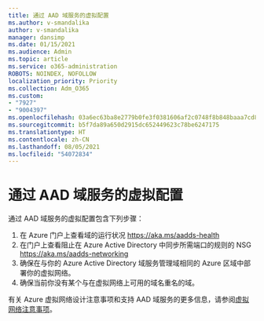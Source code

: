 ```yaml
---
title: 通过 AAD 域服务的虚拟配置
ms.author: v-smandalika
author: v-smandalika
manager: dansimp
ms.date: 01/15/2021
ms.audience: Admin
ms.topic: article
ms.service: o365-administration
ROBOTS: NOINDEX, NOFOLLOW
localization_priority: Priority
ms.collection: Adm_O365
ms.custom:
- "7927"
- "9004397"
ms.openlocfilehash: 03a6ec63ba8e2779b0fe3f0381606af2c0748f8b848baaa7cd88b61317bd7a5e
ms.sourcegitcommit: b5f7da89a650d2915dc652449623c78be6247175
ms.translationtype: HT
ms.contentlocale: zh-CN
ms.lasthandoff: 08/05/2021
ms.locfileid: "54072834"
---
```

# <a name="virtual-configuration-with-aad-domain-services"></a>通过 AAD 域服务的虚拟配置

通过 AAD 域服务的虚拟配置包含下列步骤： 

1. 在 Azure 门户上查看域的运行状况 https://aka.ms/aadds-health
2. 在门户上查看阻止在 Azure Active Directory 中同步所需端口的规则的 NSG https://aka.ms/aadds-networking
3. 确保在与你的 Azure Active Directory 域服务管理域相同的 Azure 区域中部署你的虚拟网络。
4. 确保当前你没有某个与在虚拟网络上可用的域名重名的域。

有关 Azure 虚拟网络设计注意事项和支持 AAD 域服务的更多信息，请参阅[虚拟网络注意事项](https://docs.microsoft.com/azure/active-directory-domain-services/network-considerations)。

